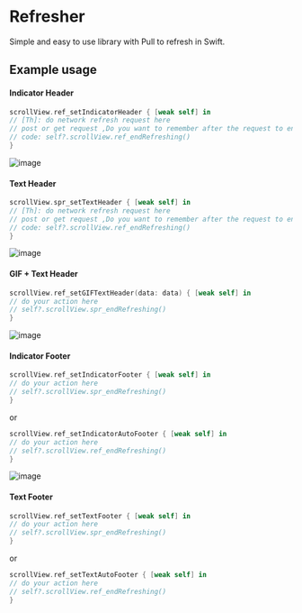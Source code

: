 # Refresher
Simple and easy to use library with Pull to refresh in Swift.


## Example usage

#### Indicator Header

```swift
scrollView.ref_setIndicatorHeader { [weak self] in
// [Th]: do network refresh request here
// post or get request ,Do you want to remember after the request to end the refresh
// code: self?.scrollView.ref_endRefreshing()
}
```
![image](https://github.com/pengpengCoder/Refresher/blob/master/Screenshots/indicator_header.gif)

#### Text Header

```swift
scrollView.spr_setTextHeader { [weak self] in
// [Th]: do network refresh request here
// post or get request ,Do you want to remember after the request to end the refresh
// code: self?.scrollView.ref_endRefreshing()
}
```

![image](https://github.com/pengpengCoder/Refresher/blob/master/Screenshots/indicatorText_header.gif)



#### GIF + Text Header

```swift
scrollView.ref_setGIFTextHeader(data: data) { [weak self] in
// do your action here
// self?.scrollView.spr_endRefreshing()
}
```

![image](https://github.com/pengpengCoder/Refresher/blob/master/Screenshots/indicatorImage_header.gif)




#### Indicator Footer

```swift
scrollView.ref_setIndicatorFooter { [weak self] in
// do your action here
// self?.scrollView.spr_endRefreshing()
}
```

or

```swift
scrollView.ref_setIndicatorAutoFooter { [weak self] in
// do your action here
// self?.scrollView.ref_endRefreshing()
}
```

![image](https://github.com/pengpengCoder/Refresher/blob/master/Screenshots/indicator_footer.gif)



#### Text Footer

```swift
scrollView.ref_setTextFooter { [weak self] in
// do your action here
// self?.scrollView.spr_endRefreshing()
}
```

or

```swift
scrollView.ref_setTextAutoFooter { [weak self] in
// do your action here
// self?.scrollView.ref_endRefreshing()
}
```

